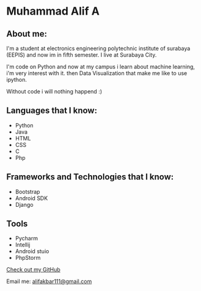 # Muhammad Alif A

## About me:

I'm a student at electronics engineering polytechnic institute of surabaya (EEPIS) and now im in fifth semester. I live at Surabaya City.

I'm code on Python and now at my campus i learn about machine learning, i'm very interest with it. then Data Visualization that make me like to use ipython.

Without code i will nothing happend :)  

## Languages that I know:

- Python
- Java
- HTML
- CSS
- C
- Php

## Frameworks and Technologies that I know:

- Bootstrap
- Android SDK
- Django

## Tools

- Pycharm
- Intellij
- Android stuio
- PhpStorm


[Check out my GitHub](https://github.com/alifakbar111)

Email me: alifakbar111@gmail.com
